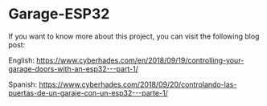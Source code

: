 # Garage-ESP32

If you want to know more about this project, you can visit the following blog post:

English: https://www.cyberhades.com/en/2018/09/19/controlling-your-garage-doors-with-an-esp32---part-1/

Spanish: https://www.cyberhades.com/2018/09/20/controlando-las-puertas-de-un-garaje-con-un-esp32---parte-1/

